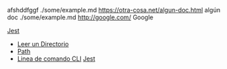 afshddfggf
./some/example.md https://otra-cosa.net/algun-doc.html algún doc
./some/example.md http://google.com/ Google

[Jest](https://jestjs.io/dcuyh)
- [Leer un Directorio](https://nodejs.org/api/fs.html#fs_fs_readdir_path_options_callback)
- [Path](https://nodejs.org/api/path.html)
- [Linea de comando CLI](https://medium.com/netscape/a-guide-to-create-a-nodejs-command-line-package-c2166ad0452e)
[Jest](https://jestjs.io/)